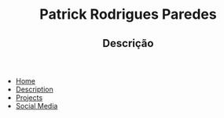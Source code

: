 <!DOCTYPE html>
<html lang="pr-br">
<head>
  <meta charset="UTF-8">
  <title>Portifólio Web</title>
  <link rel="stylesheet" href="style.css">
</head>
<body>
  <header>
    <h1>Patrick Rodrigues Paredes</h1>
    <h2>Descrição</h2>
    <p></p>
  </header>
  <section>
    <nav>
      <ul>
        <li><a href="#">Home</a></li>
        <li><a href="#">Description</a></li>
        <li><a href="#">Projects</a></li>
        <li><a href="#">Social Media</a></li>
      </ul>
    </nav>
  </section>
  <footer>
  </footer>
</body>
</html>
